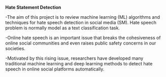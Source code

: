**Hate Statement Detection**

  -The aim of this project is to review machine learning (ML) algorithms and techniques for hate speech detection in social media (SM). Hate speech problem is normally model as a text classification task.
  
  -Online hate speech is an important issue that breaks the cohesiveness of online social communities and even raises public safety concerns in our societies.
  
  -Motivated by this rising issue, researchers have developed many traditional machine learning and deep learning methods to detect hate speech in online social platforms automatically.
